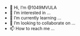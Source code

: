 - 👋 Hi, I’m @1049MVULA
- 👀 I’m interested in ...
- 🌱 I’m currently learning ...
- 💞️ I’m looking to collaborate on ...
- 📫 How to reach me ...

<!---
1049MVULA/1049MVULA is a ✨ special ✨ repository because its `README.md` (this file) appears on your GitHub profile.
You can click the Preview link to take a look at your changes.
--->
